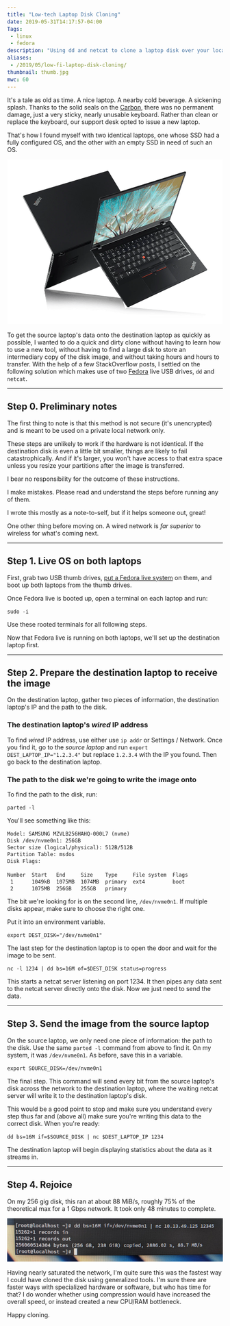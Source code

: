 ```yaml
---
title: "Low-tech Laptop Disk Cloning"
date: 2019-05-31T14:17:57-04:00
Tags:
 - linux
 - fedora
description: "Using dd and netcat to clone a laptop disk over your local network."
aliases:
 - /2019/05/low-fi-laptop-disk-cloning/
thumbnail: thumb.jpg
mwc: 60
---
```


It's a tale as old as time.  A nice laptop.  A nearby cold beverage.  A sickening splash.  Thanks to the solid seals on the [Carbon](https://en.wikipedia.org/wiki/ThinkPad_X1_Carbon#2018_%E2%80%93_6th_generation), there was no permanent damage, just a very sticky, nearly unusable keyboard.  Rather than clean or replace the keyboard, our support desk opted to issue a new laptop.

That's how I found myself with two identical laptops, one whose SSD had a fully configured OS, and the other with an empty SSD in need of such an OS.

![image of two X1 Carbon laptops]( ./we-lenovo-thinkpad-x1-carbon-2017-feature1.webp )

To get the source laptop's data onto the destination laptop as quickly as possible, I wanted to do a quick and dirty clone without having to learn how to use a new tool, without having to find a large disk to store an intermediary copy of the disk image, and without taking hours and hours to transfer.  With the help of a few StackOverflow posts, I settled on the following solution which makes use of two [Fedora](https://getfedora.org/) live USB drives, `dd` and `netcat`.

---

## Step 0. Preliminary notes

The first thing to note is that this method is not secure (it's unencrypted) and is meant to be used on a private local network only.

These steps are unlikely to work if the hardware is not identical.  If the destination disk is even a little bit smaller, things are likely to fail catastrophically.  And if it's larger, you won't have access to that extra space unless you resize your partitions after the image is transferred.

I bear no responsibility for the outcome of these instructions.

I make mistakes.  Please read and understand the steps before running any of them.

I wrote this mostly as a note-to-self, but if it helps someone out, great!

One other thing before moving on. A wired network is *far superior* to wireless for what's coming next.

---

## Step 1. Live OS on both laptops

First, grab two USB thumb drives, [put a Fedora live system](https://docs.fedoraproject.org/en-US/fedora/f30/install-guide/install/Preparing_for_Installation/#sect-preparing-boot-media) on them, and boot up both laptops from the thumb drives.

Once Fedora live is booted up, open a terminal on each laptop and run:

```
sudo -i
```

Use these rooted terminals for all following steps.

Now that Fedora live is running on both laptops, we'll set up the destination laptop first.

---

## Step 2. Prepare the destination laptop to receive the image

On the destination laptop, gather two pieces of information, the destination laptop's IP and the path to the disk.

### The destination laptop's *wired* IP address

To find *wired* IP address, use either use `ip addr` or Settings / Network.  Once you find it, go to the *source laptop* and run `export DEST_LAPTOP_IP="1.2.3.4"` but replace `1.2.3.4` with the IP you found.  Then go back to the destination laptop.

### The path to the disk we're going to write the image onto

To find the path to the disk, run:

```
parted -l
```

You'll see something like this:

```
Model: SAMSUNG MZVLB256HAHQ-000L7 (nvme)
Disk /dev/nvme0n1: 256GB
Sector size (logical/physical): 512B/512B
Partition Table: msdos
Disk Flags:

Number  Start   End     Size    Type     File system  Flags
 1      1049kB  1075MB  1074MB  primary  ext4         boot
 2      1075MB  256GB   255GB   primary
```

The bit we're looking for is on the second line, `/dev/nvme0n1`.  If multiple disks appear, make sure to choose the right one.

Put it into an environment variable.

```
export DEST_DISK="/dev/nvme0n1"
```

The last step for the destination laptop is to open the door and wait for the image to be sent.

```
nc -l 1234 | dd bs=16M of=$DEST_DISK status=progress
```

This starts a netcat server listening on port 1234.  It then pipes any data sent to the netcat server directly onto the disk.  Now we just need to send the data.

---

## Step 3. Send the image from the source laptop

On the source laptop, we only need one piece of information: the path to the disk.  Use the same `parted -l` command from above to find it.  On my system, it was `/dev/nvme0n1`.  As before, save this in a variable.

```
export SOURCE_DISK=/dev/nvme0n1
```

The final step.  This command will send every bit from the source laptop's disk across the network to the destination laptop, where the waiting netcat server will write it to the destination laptop's disk.

This would be a good point to stop and make sure you understand every step thus far and (above all) make sure you're writing this data to the correct disk.  When you're ready:

```
dd bs=16M if=$SOURCE_DISK | nc $DEST_LAPTOP_IP 1234
```

The destination laptop will begin displaying statistics about the data as it streams in.

---

## Step 4. Rejoice

On my 256 gig disk, this ran at about 88 MiB/s, roughly 75% of the theoretical max for a 1 Gbps network.  It took only 48 minutes to complete.

![image of the console after transfer completes]( ./complete.jpg )

Having nearly saturated the network, I'm quite sure this was the fastest way I could have cloned the disk using generalized tools.  I'm sure there are faster ways with specialized hardware or software, but who has time for that?  I do wonder whether using compression would have increased the overall speed, or instead created a new CPU/RAM bottleneck.

Happy cloning.

